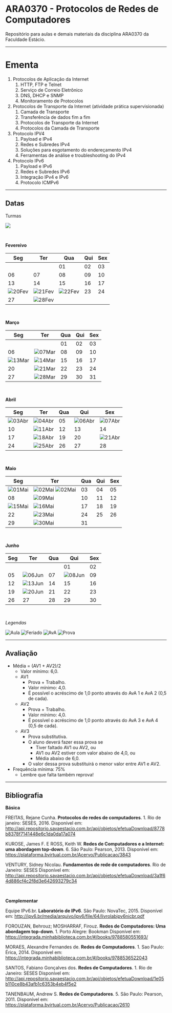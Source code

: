# **ARA0370 - Protocolos de Redes de Computadores**

Repositório para aulas e demais materiais da disciplina ARA0370 da Faculdade Estácio.

-----

# **Ementa**

1. Protocolos de Aplicação da Internet
   1. HTTP, FTP e Telnet
   2. Serviço de Correio Eletrônico
   3. DNS, DHCP e SNMP
   4. Monitoramento de Protocolos
2. Protocolos de Transporte da Internet (atividade prática supervisionada)
   1. Camada de Transporte
   2. Transferência de dados fim a fim
   3. Protocolos de Transporte da Internet
   4. Protocolos da Camada de Transporte
3. Protocolo IPV4
   1. Payload e IPv4
   2. Redes e Subredes IPv4
   3. Soluções para esgotamento do endereçamento IPv4
   4. Ferramentas de análise e troubleshooting do IPv4
4. Protocolo IPv6
   1. Payload e IPv6
   2. Redes e Subredes IPv6
   3. Integração IPv4 e IPv6
   4. Protocolo ICMPv6

-----

## **Datas**

Turmas

![](https://img.shields.io/badge/Terça-3001-lightgrey)

<br />

**Fevereivo**

| Seg | Ter | Qua | Qui | Sex |
|---|---|---|---|---|
| | | 01 | 02 | 03 |
| 06 | 07 | 08 | 09 | 10 |
| 13 | 14 | 15 | 16 | 17 |
| ![20Fev](https://placehold.co/25/cornflowerblue/white?text=20) | ![21Fev](https://placehold.co/25/cornflowerblue/white?text=21) | ![22Fev](https://placehold.co/25/cornflowerblue/white?text=22) | 23 | 24 |
| 27 | ![28Fev](https://placehold.co/25/limegreen/white?text=28) | | | |

<br />

**Março**

| Seg | Ter | Qua | Qui | Sex |
|---|---|---|---|---|
|    |    | 01 | 02 | 03 |
| 06 | ![07Mar](https://placehold.co/25/limegreen/white?text=07) | 08 | 09 | 10 |
| ![13Mar](https://placehold.co/25/orange/white?text=13) | ![14Mar](https://placehold.co/25/limegreen/white?text=14) | 15 | 16 | 17 |
| 20 | ![21Mar](https://placehold.co/25/limegreen/white?text=21) | 22 | 23 | 24 |
| 27 | ![28Mar](https://placehold.co/25/limegreen/white?text=28) | 29 | 30 | 31 |

<br />

**Abril**

| Seg | Ter | Qua | Qui | Sex |
|---|---|---|---|---|
| ![03Abr](https://placehold.co/25/orange/white?text=03) | ![04Abr](https://placehold.co/25/limegreen/white?text=04) | 05 | ![06Abr](https://placehold.co/25/cornflowerblue/white?text=06) | ![07Abr](https://placehold.co/25/cornflowerblue/white?text=07) |
| 10 | ![11Abr](https://placehold.co/25/limegreen/white?text=11) | 12 | 13 | 14 |
| 17 | ![18Abr](https://placehold.co/25/limegreen/white?text=18) | 19 | 20 | ![21Abr](https://placehold.co/25/cornflowerblue/white?text=21) |
| 24 | ![25Abr](https://placehold.co/25/red/white?text=25) | 26 | 27 | 28 |

<br />

**Maio**

| Seg | Ter | Qua | Qui | Sex |
|---|---|---|---|---|
| ![01Mai](https://placehold.co/25/cornflowerblue/white?text=01) | ![02Mai](https://placehold.co/25/limegreen/white?text=02) ![02Mai](https://placehold.co/25/orange/white?text=02) | 03 | 04 | 05 |
| 08 | ![09Mai](https://placehold.co/25/limegreen/white?text=09) | 10 | 11 | 12 | 
| ![15Mai](https://placehold.co/25/orange/white?text=15) | ![16Mai](https://placehold.co/25/limegreen/white?text=16) | 17 | 18 | 19 |
| 22 | ![23Mai](https://placehold.co/25/limegreen/white?text=23) | 24 | 25 | 26 |
| 29 | ![30Mai](https://placehold.co/25/limegreen/white?text=30) | 31 |    |    |

<br />

**Junho**

| Seg | Ter | Qua | Qui | Sex |
|---|---|---|---|---|
|    |    |    | 01 | 02 |
| 05 | ![06Jun](https://placehold.co/25/red/white?text=06) | 07 | ![08Jun](https://placehold.co/25/cornflowerblue/white?text=08) | 09 |
| 12 | ![13Jun](https://placehold.co/25/limegreen/white?text=13) | 14 | 15 | 16 |
| 19 | ![20Jun](https://placehold.co/25/red/white?text=20) | 21 | 22 | 23 |
| 26 | 27 | 28 | 29 | 30 |

<br />

*Legendas*

![Aula](https://img.shields.io/badge/-Aula-limegreen?style=for-the-badge)
![Feriado](https://img.shields.io/badge/-Feriado-cornflowerblue?style=for-the-badge)
![AvA](https://img.shields.io/badge/-Avaliando_o_Aprendizado-orange?style=for-the-badge)
![Prova](https://img.shields.io/badge/-Prova-red?style=for-the-badge)

-----

## **Avaliação**

* Média = (AV1 + AV2)/2
  * Valor mínimo: 6,0.
  * AV1
    * Prova + Trabalho.
    * Valor mínimo: 4,0.
    * É possível o acréscimo de 1,0 ponto através do AvA 1 e AvA 2 (0,5 de cada).
  * AV2
    * Prova + Trabalho.
    * Valor mínimo: 4,0.
    * É possível o acréscimo de 1,0 ponto através do AvA 3 e AvA 4 (0,5 de cada).
  * AV3
    * Prova substitutiva.
    * O aluno deverá fazer essa prova se
      * Tiver faltado AV1 ou AV2, ou
      * AV1 ou AV2 estiver com valor abaixo de 4,0, ou
      * Média abaixo de 6,0.
    * O valor dessa prova substituirá o menor valor entre AV1 e AV2.
* Frequência mínima: 75%
  * Lembre que falta também reprova!

-----

## **Bibliografia**

**Básica**

FREITAS, Rejane Cunha. **Protocolos de redes de computadores**. 1. Rio de janeiro: SESES, 2016.
Disponível em: http://api.repositorio.savaestacio.com.br/api/objetos/efetuaDownload/8778b837­8f71­4144­8e6c­1da0da17a074

KUROSE, James F. E ROSS, Keith W. **Redes de Computadores e a Internet: uma abordagem top­-down**. 6. São Paulo: Pearson, 2013.
Disponível em: https://plataforma.bvirtual.com.br/Acervo/Publicacao/3843

VENTURY, Sidney Nicolau. **Fundamentos de rede de computadores**. Rio de Janeiro: SESES
Disponível em: http://api.repositorio.savaestacio.com.br/api/objetos/efetuaDownload/3a1f64d8­86cf­4c2f­8d3e­642693279c34

<br />

**Complementar**

Equipe IPv6.br. **Laboratório de IPv6**. São Paulo: NovaTec, 2015.
Disponível em: http://ipv6.br/media/arquivo/ipv6/file/64/livro­lab­ipv6­nicbr.pdf

FOROUZAN, Behrouz; MOSHARRAF, Firouz. **Redes de Computadores: Uma abordagem top­-down**. 1. Porto Alegre: Bookman
Disponível em: https://integrada.minhabiblioteca.com.br/#/books/9788580551693/

MORAES, Alexandre Fernandes de. **Redes de Computadores**. 1. Sao Paulo: Érica, 2014.
Disponível em: https://integrada.minhabiblioteca.com.br/#/books/9788536522043

SANTOS, Fabiano Gonçalves dos. **Redes de Computadores**. 1. Rio de Janeiro: SESES
Disponível em: http://api.repositorio.savaestacio.com.br/api/objetos/efetuaDownload/1e05b110­ce8b­43af­b1c6­353b4eb4f5e2

TANENBAUM, Andrew S. **Redes de Computadores**. 5. São Paulo: Pearson, 2011.
Disponível em: https://plataforma.bvirtual.com.br/Acervo/Publicacao/2610